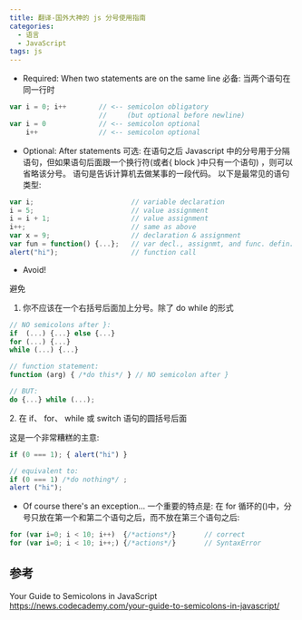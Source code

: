 ```yaml
---
title: 翻译-国外大神的 js 分号使用指南
categories:
  - 语言
  - JavaScript
tags: js
---
```


* Required: When two statements are on the same line
必备: 当两个语句在同一行时

```js
var i = 0; i++        // <-- semicolon obligatory
                      //     (but optional before newline)
var i = 0             // <-- semicolon optional
    i++               // <-- semicolon optional
```

* Optional: After statements
可选: 在语句之后
Javascript 中的分号用于分隔语句，但如果语句后面跟一个换行符(或者{ block }中只有一个语句) ，则可以省略该分号。 语句是告诉计算机去做某事的一段代码。 以下是最常见的语句类型:

```js
var i;                        // variable declaration
i = 5;                        // value assignment
i = i + 1;                    // value assignment
i++;                          // same as above
var x = 9;                    // declaration & assignment
var fun = function() {...};   // var decl., assignmt, and func. defin.
alert("hi");                  // function call
```

* Avoid!

避免
1. 你不应该在一个右括号后面加上分号。除了 do while 的形式

```js
// NO semicolons after }:
if  (...) {...} else {...}
for (...) {...}
while (...) {...}

// function statement:
function (arg) { /*do this*/ } // NO semicolon after }

// BUT:
do {...} while (...);
```

2\. 在 if、 for、 while 或 switch 语句的圆括号后面

这是一个非常糟糕的主意:

```js
if (0 === 1); { alert("hi") }

// equivalent to:
if (0 === 1) /*do nothing*/ ;
alert ("hi");
```

* Of course there's an exception...
一个重要的特点是: 在 for 循环的()中，分号只放在第一个和第二个语句之后，而不放在第三个语句之后:

``` js
for (var i=0; i < 10; i++)  {/*actions*/}       // correct
for (var i=0; i < 10; i++;) {/*actions*/}       // SyntaxError
```

## 参考

Your Guide to Semicolons in JavaScript
<https://news.codecademy.com/your-guide-to-semicolons-in-javascript/>
